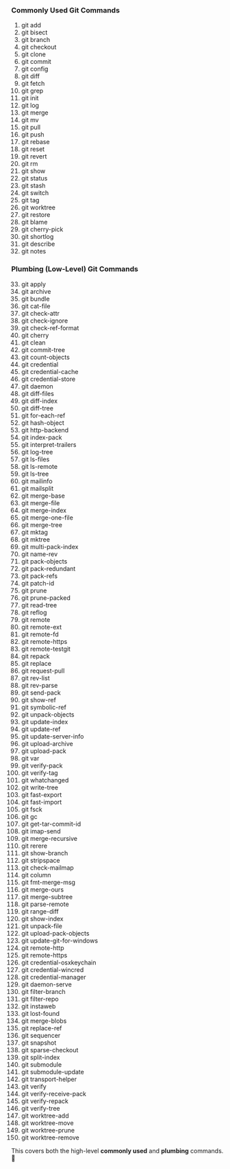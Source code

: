 ### **Commonly Used Git Commands**  
1. git add  
2. git bisect  
3. git branch  
4. git checkout  
5. git clone  
6. git commit  
7. git config  
8. git diff  
9. git fetch  
10. git grep  
11. git init  
12. git log  
13. git merge  
14. git mv  
15. git pull  
16. git push  
17. git rebase  
18. git reset  
19. git revert  
20. git rm  
21. git show  
22. git status  
23. git stash  
24. git switch  
25. git tag  
26. git worktree  
27. git restore  
28. git blame  
29. git cherry-pick  
30. git shortlog  
31. git describe  
32. git notes  

### **Plumbing (Low-Level) Git Commands**  
33. git apply  
34. git archive  
35. git bundle  
36. git cat-file  
37. git check-attr  
38. git check-ignore  
39. git check-ref-format  
40. git cherry  
41. git clean  
42. git commit-tree  
43. git count-objects  
44. git credential  
45. git credential-cache  
46. git credential-store  
47. git daemon  
48. git diff-files  
49. git diff-index  
50. git diff-tree  
51. git for-each-ref  
52. git hash-object  
53. git http-backend  
54. git index-pack  
55. git interpret-trailers  
56. git log-tree  
57. git ls-files  
58. git ls-remote  
59. git ls-tree  
60. git mailinfo  
61. git mailsplit  
62. git merge-base  
63. git merge-file  
64. git merge-index  
65. git merge-one-file  
66. git merge-tree  
67. git mktag  
68. git mktree  
69. git multi-pack-index  
70. git name-rev  
71. git pack-objects  
72. git pack-redundant  
73. git pack-refs  
74. git patch-id  
75. git prune  
76. git prune-packed  
77. git read-tree  
78. git reflog  
79. git remote  
80. git remote-ext  
81. git remote-fd  
82. git remote-https  
83. git remote-testgit  
84. git repack  
85. git replace  
86. git request-pull  
87. git rev-list  
88. git rev-parse  
89. git send-pack  
90. git show-ref  
91. git symbolic-ref  
92. git unpack-objects  
93. git update-index  
94. git update-ref  
95. git update-server-info  
96. git upload-archive  
97. git upload-pack  
98. git var  
99. git verify-pack  
100. git verify-tag  
101. git whatchanged  
102. git write-tree  
103. git fast-export  
104. git fast-import  
105. git fsck  
106. git gc  
107. git get-tar-commit-id  
108. git imap-send  
109. git merge-recursive  
110. git rerere  
111. git show-branch  
112. git stripspace  
113. git check-mailmap  
114. git column  
115. git fmt-merge-msg  
116. git merge-ours  
117. git merge-subtree  
118. git parse-remote  
119. git range-diff  
120. git show-index  
121. git unpack-file  
122. git upload-pack-objects  
123. git update-git-for-windows  
124. git remote-http  
125. git remote-https  
126. git credential-osxkeychain  
127. git credential-wincred  
128. git credential-manager  
129. git daemon-serve  
130. git filter-branch  
131. git filter-repo  
132. git instaweb  
133. git lost-found  
134. git merge-blobs  
135. git replace-ref  
136. git sequencer  
137. git snapshot  
138. git sparse-checkout  
139. git split-index  
140. git submodule  
141. git submodule-update  
142. git transport-helper  
143. git verify  
144. git verify-receive-pack  
145. git verify-repack  
146. git verify-tree  
147. git worktree-add  
148. git worktree-move  
149. git worktree-prune  
150. git worktree-remove  

This covers both the high-level **commonly used** and **plumbing** commands. 🚀